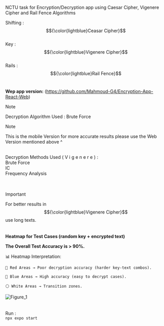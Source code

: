 NCTU task for Encryption/Decryption app using Caesar Cipher, Vigenere Cipher and Rail Fence Algorithms </br>


Shifting : $${\color{lightblue}Ceasar Cipher}$$ </br>
Key : $${\color{lightblue}Vigenere Cipher}$$ </br>
Rails :  $${\color{lightblue}Rail Fence}$$ </br>

 <b>Wep app version:</b>
 (https://github.com/Mahmoud-G4/Encryption-App-React-Web)

> [!NOTE]
> Decryption Algorithm Used : Brute Force </br>

> [!NOTE]
> This is the mobile Version for more accurate results please use the Web Version mentioned above ^ </br>
</br>
Decryption Methods Used ( V i g e n e r e ) :</br>
Brute Force </br>
IC </br>
Frequency Analysis </br>
</br> </br>




> [!IMPORTANT]
> For better results in $${\color{lightblue}Vigenere Cipher}$$ use long texts.
</br></br></br>
<b>Heatmap for Test Cases (random key + encrypted text)</b>

<b>The Overall Test Accuracy is > 90%.</b>

📊 Heatmap Interpretation:

    🔴 Red Areas → Poor decryption accuracy (harder key-text combos).

    🔵 Blue Areas → High accuracy (easy to decrypt cases).

    ⚪ White Areas → Transition zones.


![Figure_1](https://github.com/user-attachments/assets/401cf498-9558-4cde-862e-a16e344e5b28)
 </br> </br> </br>
Run : </br>
```npx expo start ```

